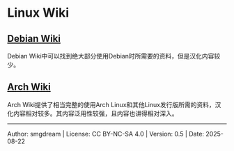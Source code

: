 # Linux Wiki

## [Debian Wiki](https://wiki.debian.org/FrontPage)
Debian Wiki中可以找到绝大部分使用Debian时所需要的资料，但是汉化内容较少。  

## [Arch Wiki](https://wiki.archlinux.org/)
Arch Wiki提供了相当完整的使用Arch Linux和其他Linux发行版所需的资料，汉化内容相对较多。其内容泛用性较强，且内容也讲得相对深入。  

---
Author: smgdream | License: CC BY-NC-SA 4.0 | Version: 0.5 | Date: 2025-08-22
